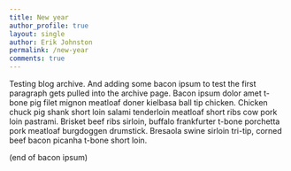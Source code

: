 ```yaml
---
title: New year
author_profile: true
layout: single
author: Erik Johnston
permalink: /new-year
comments: true
---
```


Testing blog archive. And adding some bacon ipsum to test the first paragraph gets pulled into the archive page. Bacon ipsum dolor amet t-bone pig filet mignon meatloaf doner kielbasa ball tip chicken. Chicken chuck pig shank short loin salami tenderloin meatloaf short ribs cow pork loin pastrami. Brisket beef ribs sirloin, buffalo frankfurter t-bone porchetta pork meatloaf burgdoggen drumstick. Bresaola swine sirloin tri-tip, corned beef bacon picanha t-bone short loin.

(end of bacon ipsum)
